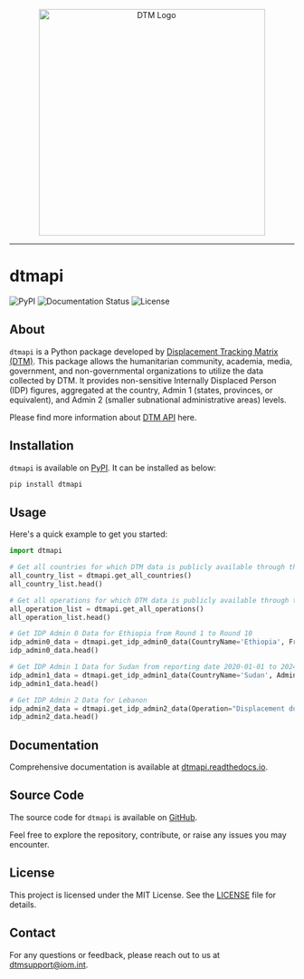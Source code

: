 <p align="center">
  <img alt="DTM Logo" src="https://dtm.iom.int/themes/custom/dtm_global/logo.svg" width="400">
</p>

-----------------

# dtmapi
![PyPI](https://img.shields.io/pypi/v/dtmapi)
![Documentation Status](https://readthedocs.org/projects/dtmapi/badge/?version=latest)
![License](https://img.shields.io/github/license/Displacement-tracking-Matrix/dtmapi)

## About
`dtmapi` is a Python package developed by [Displacement Tracking Matrix (DTM)](https://dtm.iom.int/). This package allows the humanitarian community, academia, media, government, and non-governmental organizations to utilize the data collected by DTM. It provides non-sensitive Internally Displaced Person (IDP) figures, aggregated at the country, Admin 1 (states, provinces, or equivalent), and Admin 2 (smaller subnational administrative areas) levels. 

Please find more information about [DTM API](https://dtm.iom.int/data-and-analysis/dtm-api) here.

## Installation
`dtmapi` is available on [PyPI](https://pypi.org/project/dtmapi/). It can be installed as below:
```sh
pip install dtmapi
```
## Usage
Here's a quick example to get you started:
```python
import dtmapi

# Get all countries for which DTM data is publicly available through the API.
all_country_list = dtmapi.get_all_countries()
all_country_list.head()

# Get all operations for which DTM data is publicly available through the API.
all_operation_list = dtmapi.get_all_operations()
all_operation_list.head()

# Get IDP Admin 0 Data for Ethiopia from Round 1 to Round 10
idp_admin0_data = dtmapi.get_idp_admin0_data(CountryName='Ethiopia', FromRoundNumber=1, ToRoundNumber=10, to_pandas=True)
idp_admin0_data.head()

# Get IDP Admin 1 Data for Sudan from reporting date 2020-01-01 to 2024-08-15
idp_admin1_data = dtmapi.get_idp_admin1_data(CountryName='Sudan', Admin1Name="Blue Nile", FromReportingDate='2020-01-01', ToReportingDate='2024-08-15', to_pandas=True)
idp_admin1_data.head()

# Get IDP Admin 2 Data for Lebanon
idp_admin2_data = dtmapi.get_idp_admin2_data(Operation="Displacement due to conflict", CountryName='Lebanon', to_pandas=True)
idp_admin2_data.head()
```
## Documentation
Comprehensive documentation is available at [dtmapi.readthedocs.io](https://dtmapi.readthedocs.io/en/latest/index.html).

## Source Code
The source code for `dtmapi` is available on [GitHub](https://github.com/Displacement-tracking-Matrix/dtmapi).

Feel free to explore the repository, contribute, or raise any issues you may encounter.

## License
This project is licensed under the MIT License. See the [LICENSE](LICENSE) file for details.
## Contact
For any questions or feedback, please reach out to us at [dtmsupport@iom.int](mailto:dtmsupport@iom.int).
